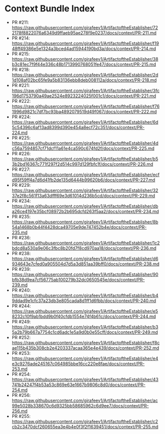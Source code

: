 # Context Bundle Index

- PR #211: https://raw.githubusercontent.com/girafeev1/ArtifactoftheEstablisher/722178f8822076a6349d9ffaeb95ae278f9e0237/docs/context/PR-211.md
- PR #214: https://raw.githubusercontent.com/girafeev1/ArtifactoftheEstablisher/f1948ff49386e5e1324a3bced4ad15944190bd3a/docs/context/PR-214.md
- PR #215: https://raw.githubusercontent.com/girafeev1/ArtifactoftheEstablisher/38b3c81ec7f9f44e336c48b1713990768051fe47/docs/context/PR-215.md
- PR #218: https://raw.githubusercontent.com/girafeev1/ArtifactoftheEstablisher/2d1d108af02bc65fe9a5b83136ebb8deb008112a/docs/context/PR-218.md
- PR #221: https://raw.githubusercontent.com/girafeev1/ArtifactoftheEstablisher/3fc196d1753790a49ae2524e8923224025f001c1/docs/context/PR-221.md
- PR #222: https://raw.githubusercontent.com/girafeev1/ArtifactoftheEstablisher/f761996d9821c7df7bc93ba4892079519d49f067/docs/context/PR-222.md
- PR #224: https://raw.githubusercontent.com/girafeev1/ArtifactoftheEstablisher/6d5c54396c6af13ad8399d390e454a8ecf72c351/docs/context/PR-224.md
- PR #225: https://raw.githubusercontent.com/girafeev1/ArtifactoftheEstablisher/4dc56a7594857cf71dcf11a61e4ca590c674fd2f/docs/context/PR-225.md
- PR #226: https://raw.githubusercontent.com/girafeev1/ArtifactoftheEstablisher/b53b2bd16367c771f297f2d514c997d129fbfc1f/docs/context/PR-226.md
- PR #227: https://raw.githubusercontent.com/girafeev1/ArtifactoftheEstablisher/ecfd95f59ff4a7d6d41fb2de135d6444b99620b6/docs/context/PR-227.md
- PR #229: https://raw.githubusercontent.com/girafeev1/ArtifactoftheEstablisher/3237e2f8c561f13a63dfff69e3d61014d236b5cd/docs/context/PR-229.md
- PR #234: https://raw.githubusercontent.com/girafeev1/ArtifactoftheEstablisher/dba26ce4197e35bcf08972b2b695dcfd263f5aa2/docs/context/PR-234.md
- PR #235: https://raw.githubusercontent.com/girafeev1/ArtifactoftheEstablisher/8b54a1468b0b44f4428dca49705e9de747452b4e/docs/context/PR-235.md
- PR #236: https://raw.githubusercontent.com/girafeev1/ArtifactoftheEstablisher/1c2bdcd8a530a9e06c3fbc8b20fd7f8cd970aa18/docs/context/PR-236.md
- PR #238: https://raw.githubusercontent.com/girafeev1/ArtifactoftheEstablisher/d6934643e7cfed0a905504d7d5a3d851aa39bff0/docs/context/PR-238.md
- PR #239: https://raw.githubusercontent.com/girafeev1/ArtifactoftheEstablisher/90bfb38d9ea7cf56775ab100279b32dc0650545e/docs/context/PR-239.md
- PR #240: https://raw.githubusercontent.com/girafeev1/ArtifactoftheEstablisher/b49ddad9e1cfc37a23db3e805cada8d1ff1d6fbb/docs/context/PR-240.md
- PR #244: https://raw.githubusercontent.com/girafeev1/ArtifactoftheEstablisher/e58232c10f9ab1bdd9b0f40cfdb1554e74f4b61c/docs/context/PR-244.md
- PR #249: https://raw.githubusercontent.com/girafeev1/ArtifactoftheEstablisher/b35a2b79b667a7754c1cd6adc1e5a9d0b0e55cff/docs/context/PR-249.md
- PR #252: https://raw.githubusercontent.com/girafeev1/ArtifactoftheEstablisher/f8cae115b435b308cb2e4203337acaa365e4e439/docs/context/PR-252.md
- PR #253: https://raw.githubusercontent.com/girafeev1/ArtifactoftheEstablisher/e4e3c9276ade245167c064985bbe16cc220e8fae/docs/context/PR-253.md
- PR #254: https://raw.githubusercontent.com/girafeev1/ArtifactoftheEstablisher/43741b24247f4b53a53c869e63e1667b9806c8d0/docs/context/PR-254.md
- PR #256: https://raw.githubusercontent.com/girafeev1/ArtifactoftheEstablisher/ac99e5028b338670c6d9325bb58685962c6d9ee7/docs/context/PR-256.md
- PR #255: https://raw.githubusercontent.com/girafeev1/ArtifactoftheEstablisher/c2cb2c3470dcf260655ea3e4b4e0f3f2f1639451/docs/context/PR-255.md
